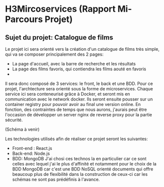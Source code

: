 # H3Mircoservices (Rapport Mi-Parcours Projet)

## Sujet du projet: Catalogue de films

Le projet ici sera orienté vers la création d'un catalogue de films très simple, qui va se composer principalement des 2 pages:
- La page d'accueil, avec la barre de recherche et les résultats
- La page des films favoris, qui contiendra les films aouté en favoris
- 
Il sera donc composé de 3 services: le front, le back et une BDD.
Pour ce projet, l'archtecture sera orienté sous la forme de microservices. Chaque service ici sera conteneurisé grâce à Docker,
et seront mis en communication avec le network docker. Ils seront ensuite pousser sur un container registry pour pouvoir avoir au final une version online.
En fonction, des contraintes de temps que nous aurons, j'aurais peut être l'occasion de développer un server nginx de reverse proxy pour la partie sécurité.

(Schéma à venir)

Les technologies utilisés afin de réaliser ce projet seront les suivantes:
- Front-end : React.js
- Back-end: Node.js
- BDD: MongoDB
J'ai chosi ces technos la en particulier car ce sont celles avec lequel j'ai le plus d'affinité et notamment pour le choix de la BDD MongoDB car c'est une BDD NoSQL orienté documents qui offre beaucoup plus de flexibilité dans la construction de ceux-ci
car les schémas ne sont pas prédéfinis à l'avance.
